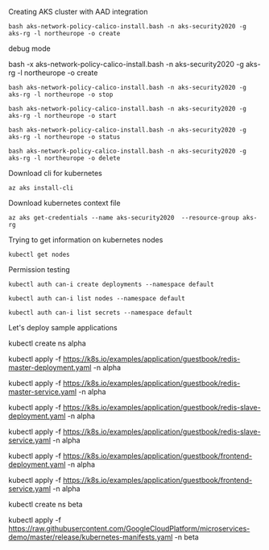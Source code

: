
Creating AKS cluster with AAD integration

```
bash aks-network-policy-calico-install.bash -n aks-security2020 -g aks-rg -l northeurope -o create
```

debug mode

bash -x aks-network-policy-calico-install.bash -n aks-security2020 -g aks-rg -l northeurope -o create

```
bash aks-network-policy-calico-install.bash -n aks-security2020 -g aks-rg -l northeurope -o stop
```

```
bash aks-network-policy-calico-install.bash -n aks-security2020 -g aks-rg -l northeurope -o start
```

```
bash aks-network-policy-calico-install.bash -n aks-security2020 -g aks-rg -l northeurope -o status
```

```
bash aks-network-policy-calico-install.bash -n aks-security2020 -g aks-rg -l northeurope -o delete
```

Download cli for kubernetes

```
az aks install-cli
```

Download kubernetes context file

```
az aks get-credentials --name aks-security2020  --resource-group aks-rg 
```

Trying to get information on kubernetes nodes

```
kubectl get nodes  
```

Permission testing

```
kubectl auth can-i create deployments --namespace default

kubectl auth can-i list nodes --namespace default

kubectl auth can-i list secrets --namespace default

```



Let's deploy sample applications

kubectl create ns alpha

kubectl apply -f https://k8s.io/examples/application/guestbook/redis-master-deployment.yaml -n alpha

kubectl apply -f https://k8s.io/examples/application/guestbook/redis-master-service.yaml -n alpha

kubectl apply -f https://k8s.io/examples/application/guestbook/redis-slave-deployment.yaml -n alpha

kubectl apply -f https://k8s.io/examples/application/guestbook/redis-slave-service.yaml -n alpha

kubectl apply -f https://k8s.io/examples/application/guestbook/frontend-deployment.yaml -n alpha

kubectl apply -f https://k8s.io/examples/application/guestbook/frontend-service.yaml -n alpha

kubectl create ns beta

kubectl apply -f https://raw.githubusercontent.com/GoogleCloudPlatform/microservices-demo/master/release/kubernetes-manifests.yaml -n beta